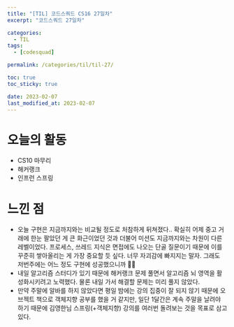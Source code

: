 ```yaml
---
title: "[TIL] 코드스쿼드 CS16 27일차"
excerpt: "코드스쿼드 27일차"

categories:
  - TIL
tags:
  - [codesquad]

permalink: /categories/til/til-27/

toc: true
toc_sticky: true

date: 2023-02-07
last_modified_at: 2023-02-07
---
```


# 오늘의 활동
- CS10 마무리
- 해커랭크
- 인프런 스프링

# 느낀 점
- 오늘 구현은 지금까지와는 비교될 정도로 처참하게 뒤쳐졌다.. 확실히 어제 중고 거래에 한눈 팔았던 게 큰 화근이었던 것과 더불어 미션도 지금까지와는 차원이 다른 레벨이었다. 프로세스, 쓰레드 지식은 면접에도 나오는 단골 질문이기 때문에 이를 꾸준히 쌓아올리는 게 가장 중요할 듯 싶다. 너무 자괴감에 빠지지는 말자. 그래도 저번주에는 어느 정도 구현에 성공했으니까 👍🏻
- 내일 알고리즘 스터디가 있기 때문에 해커랭크 문제 풀면서 알고리즘 뇌 영역을 활성화시키려고 노력했다. 물론 내일 가서 해결할 문제는 미리 풀지 않았다.
- 만약 주말에 알바를 하지 않았다면 평일 밤에는 강의 집중이 잘 되지 않기 때문에 오브젝트 책으로 객체지향 공부를 했을 거 같지만, 일단 1달간은 계속 주말을 날려야 하기 때문에 김영한님 스프링(+객체지향) 강의를 여러번 돌려보는 것을 목표로 삼고 있다.